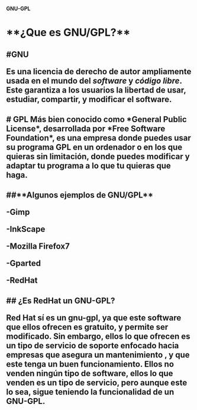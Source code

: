 
**GNU-GPL**


<h1> **¿Que es GNU/GPL?**

<h2> #GNU

Es una licencia de derecho de autor ampliamente usada en el mundo del *software* y *código libre*.
Este garantiza a los usuarios la libertad de usar, estudiar, compartir, y modificar el software.


<h2> # GPL
Más bien conocido como *General Public License*, desarrollada por *Free Software Foundation*, es una empresa donde puedes usar su programa GPL en un ordenador o en los que quieras sin limitación, donde puedes modificar y adaptar tu programa a lo que tu quieras que haga.


<h2> ##**Algunos ejemplos de GNU/GPL**

-Gimp

-InkScape

-Mozilla Firefox7

-Gparted

-RedHat


<h2> ## ¿Es RedHat un GNU-GPL?

Red Hat sí es un gnu-gpl, ya que este software que ellos ofrecen es gratuito, y permite ser modificado. 
Sin embargo, ellos lo que ofrecen es un tipo de servicio de soporte enfocado hacia empresas que asegura un mantenimiento , y que este tenga un buen funcionamiento. Ellos no venden ningún tipo de software, ellos lo que venden es un tipo de servicio, pero aunque este lo sea, sigue teniendo la funcionalidad de un GNU-GPL.
